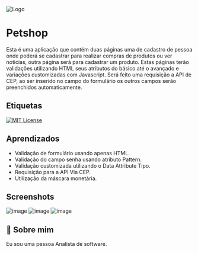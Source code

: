 
![Logo](https://img.icons8.com/external-smashingstocks-circular-smashing-stocks/65/000000/external-pet-shop-national-dog-day-smashingstocks-circular-smashing-stocks.png)



# Petshop

Esta é uma aplicação que contém duas páginas uma de cadastro de pessoa onde poderá se cadastrar para realizar compras de produtos ou ver noticias, outra página será para cadastrar um produto.
Estas páginas terão validações utilizando HTML seus atributos do básico até o avançado e variações customizadas com Javascript.
Será feito uma requisição a API de CEP, ao ser inserido no campo do formulário os outros campos serão preenchidos automaticamente.

## Etiquetas

[![MIT License](https://img.shields.io/badge/License-MIT-green.svg)](https://choosealicense.com/licenses/mit/)

## Aprendizados

- Validação de formulário usando apenas HTML.
- Validação do campo senha usando atributo Pattern.
- Validação customizada utilizando o Data Attribute Tipo.
- Requisição para a API Via CEP.
- Utilização da máscara monetária.

## Screenshots

![image](https://user-images.githubusercontent.com/85380530/193379662-1fc985eb-a253-4c5b-b618-18f8630baf20.png)
![image](https://user-images.githubusercontent.com/85380530/193379704-0c083397-0748-4f3c-925d-63cbdf25b6ca.png)
![image](https://user-images.githubusercontent.com/85380530/193379724-947be600-dec1-4d4f-b659-97d7663a6e55.png)



## 🚀 Sobre mim
Eu sou uma pessoa Analista de software.



